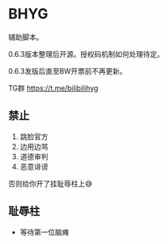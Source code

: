# BHYG
辅助脚本。

0.6.3版本整理后开源。授权码机制如何处理待定。

0.6.3发版后直至BW开票前不再更新。

TG群 https://t.me/bilibilihyg

## 禁止
1. 跳脸官方
2. 边用边骂
3. 道德审判
4. 恶意诽谤

否则给你开了挂耻辱柱上😅

## 耻辱柱
- 等待第一位脑瘫
